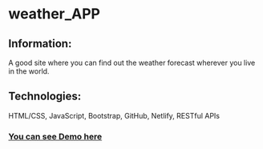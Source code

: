 # weather_APP

## Information:
A good site where you can find out the weather forecast wherever you live in the world.

## Technologies:
HTML/CSS, JavaScript, Bootstrap, GitHub, Netlify, RESTful APIs

### <a href="https://wetterlage.netlify.app/">You can see Demo here </a>
